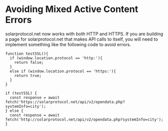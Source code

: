 # Avoiding Mixed Active Content Errors

solarprotocol.net now works with both HTTP and HTTPS. If you are building a page for solarprotocol.net that makes API calls to itself, you will need to implement something like the following code to avoid errors.

``` 
function testSSL(){
  if (window.location.protocol == 'http:'){
    return false;
  }
  else if (window.location.protocol == 'https:'){
    return true;
  }
}

if (testSSL) { 
  const response = await fetch('https://solarprotocol.net/api/v2/opendata.php?systemInfo=city');
} else {
  const response = await fetch('http://solarprotocol.net/api/v2/opendata.php?systemInfo=city');
}
```